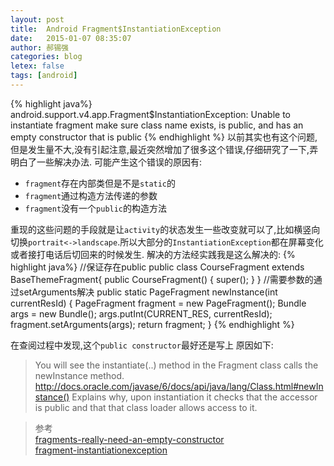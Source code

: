 ```yaml
---
layout: post
title:  Android Fragment$InstantiationException
date:   2015-01-07 08:35:07
author: 郝锡强
categories: blog
letex: false
tags: [android]
---
```

{% highlight java%}
android.support.v4.app.Fragment$InstantiationException: Unable to instantiate fragment 
make sure class name exists, is public, and has an empty constructor that is public
{% endhighlight %}
以前其实也有这个问题,但是发生量不大,没有引起注意,最近突然增加了很多这个错误,仔细研究了一下,弄明白了一些解决办法.
可能产生这个错误的原因有:

* `fragment`存在内部类但是不是`static`的
* `fragment`通过构造方法传递的参数
* `fragment`没有一个`public`的构造方法
<!-- more -->
重现的这些问题的手段就是让`activity`的状态发生一些改变就可以了,比如横竖向切换`portrait<->landscape`.所以大部分的`InstantiationException`都在屏幕变化或者接打电话后切回来的时候发生.
解决的方法经实践我是这么解决的:
{% highlight java%}
//保证存在public
public class CourseFragment extends BaseThemeFragment{
    public CourseFragment() {
        super();
    }
}
//需要参数的通过setArguments解决
public static PageFragment newInstance(int currentResId) {
    PageFragment fragment = new PageFragment();
    Bundle args = new Bundle();
    args.putInt(CURRENT_RES, currentResId);
    fragment.setArguments(args);
    return fragment;
}
{% endhighlight %}

在查阅过程中发现,这个`public constructor`最好还是写上
原因如下:

>You will see the instantiate(..) method in the Fragment class calls the newInstance method. http://docs.oracle.com/javase/6/docs/api/java/lang/Class.html#newInstance() Explains why, upon instantiation it checks that the accessor is public and that that class loader allows access to it.


>参考<br />
[fragments-really-need-an-empty-constructor](http://stackoverflow.com/questions/10450348/do-fragments-really-need-an-empty-constructor)<br />
[fragment-instantiationexception](http://stackoverflow.com/questions/16062923/fragment-instantiationexception-no-empty-constructor-google-maps-v2/16064418#16064418)